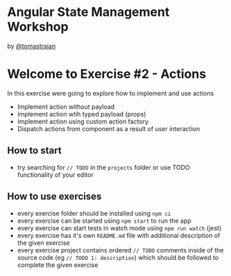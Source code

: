 # Angular State Management Workshop

by [@tomastrajan](https://twitter.com/tomastrajan)

# Welcome to Exercise #2 - Actions

In this exercise were going to explore how to implement and use actions

- Implement action without payload
- Implement action wtih typed payload (props)
- Implement action using custom action factory
- Dispatch actions from component as a result of user interaction


## How to start

- try searching for `// TODO` in the `projects` folder or use TODO functionality of your editor 

## How to use exercises

- every exercise folder should be installed using `npm ci`
- every exercise can be started using `npm start` to run the app
- every exercise can start tests in watch mode using `npm run watch` (jest)
- every exercise has it's own `README.md` file with additional description of the given exercise
- every exercise project contains ordered `// TODO` comments inside of the source code (eg `// TODO 1: description`) which should be followed to complete the given exercise
